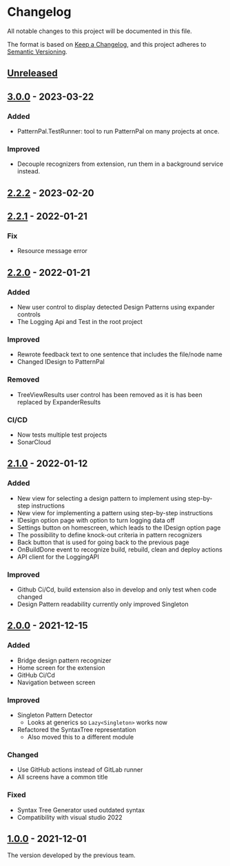 # Changelog

All notable changes to this project will be documented in this file.

The format is based on [Keep a Changelog](https://keepachangelog.com/en/1.0.0/), and this project adheres
to [Semantic Versioning](https://semver.org/spec/v2.0.0.html).

## [Unreleased]

## [3.0.0] - 2023-03-22

### Added
- PatternPal.TestRunner: tool to run PatternPal on many projects at once.

### Improved
- Decouple recognizers from extension, run them in a background service instead.

## [2.2.2] - 2023-02-20

## [2.2.1] - 2022-01-21

### Fix

-   Resource message error

## [2.2.0] - 2022-01-21

### Added

-   New user control to display detected Design Patterns using expander controls 
-   The Logging Api and Test in the root project

### Improved

-   Rewrote feedback text to one sentence that includes the file/node name
-   Changed IDesign to PatternPal

### Removed

-   TreeViewResults user control has been removed as it is has been replaced by ExpanderResults

### CI/CD

-   Now tests multiple test projects
-   SonarCloud

## [2.1.0] - 2022-01-12

### Added

-   New view for selecting a design pattern to implement using step-by-step instructions
-   New view for implementing a pattern using step-by-step instructions
-   IDesign option page with option to turn logging data off
-   Settings button on homescreen, which leads to the IDesign option page
-   The possibility to define knock-out criteria in pattern recognizers
-   Back button that is used for going back to the previous page
-   OnBuildDone event to recognize build, rebuild, clean and deploy actions
-   API client for the LoggingAPI

### Improved

-   Github Ci/Cd, build extension also in develop and only test when code changed
-   Design Pattern readability currently only improved Singleton

## [2.0.0] - 2021-12-15

### Added

-   Bridge design pattern recognizer
-   Home screen for the extension
-   GitHub Ci/Cd
-   Navigation between screen

### Improved

-   Singleton Pattern Detector
    -   Looks at generics so `Lazy<Singleton>` works now
-   Refactored the SyntaxTree representation
    -   Also moved this to a different module

### Changed

-   Use GitHub actions instead of GitLab runner
-   All screens have a common title

### Fixed

-   Syntax Tree Generator used outdated syntax
-   Compatibility with visual studio 2022

## [1.0.0] - 2021-12-01

The version developed by the previous team.

[Unreleased]: https://github.com/PatternPal/PatternPal/compare/v3.0.0...HEAD

[3.0.0]: https://github.com/PatternPal/PatternPal/compare/v2.2.2...v3.0.0

[2.2.2]: https://github.com/PatternPal/PatternPal/compare/v2.2.1...v2.2.2

[2.2.1]: https://github.com/PatternPal/PatternPal/compare/v2.2.0...v2.2.1

[2.2.0]: https://github.com/PatternPal/PatternPal/compare/v2.1.0...v2.2.0

[2.1.0]: https://github.com/PatternPal/PatternPal/compare/v2.0.0...v2.1.0

[2.0.0]: https://github.com/PatternPal/PatternPal/compare/v1.0.0...v2.0.0

[1.0.0]: https://github.com/PatternPal/PatternPal/releases/tag/v1.0.0
